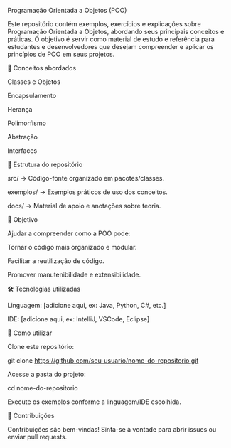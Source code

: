 Programação Orientada a Objetos (POO)

Este repositório contém exemplos, exercícios e explicações sobre Programação Orientada a Objetos, abordando seus principais conceitos e práticas.
O objetivo é servir como material de estudo e referência para estudantes e desenvolvedores que desejam compreender e aplicar os princípios de POO em seus projetos.

📌 Conceitos abordados

Classes e Objetos

Encapsulamento

Herança

Polimorfismo

Abstração

Interfaces

📂 Estrutura do repositório

src/ → Código-fonte organizado em pacotes/classes.

exemplos/ → Exemplos práticos de uso dos conceitos.

docs/ → Material de apoio e anotações sobre teoria.

🚀 Objetivo

Ajudar a compreender como a POO pode:

Tornar o código mais organizado e modular.

Facilitar a reutilização de código.

Promover manutenibilidade e extensibilidade.

🛠️ Tecnologias utilizadas

Linguagem: [adicione aqui, ex: Java, Python, C#, etc.]

IDE: [adicione aqui, ex: IntelliJ, VSCode, Eclipse]

📖 Como utilizar

Clone este repositório:

git clone https://github.com/seu-usuario/nome-do-repositorio.git


Acesse a pasta do projeto:

cd nome-do-repositorio


Execute os exemplos conforme a linguagem/IDE escolhida.

🤝 Contribuições

Contribuições são bem-vindas!
Sinta-se à vontade para abrir issues ou enviar pull requests.
